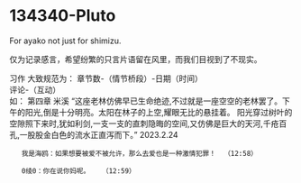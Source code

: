 # 134340-Pluto
For ayako not just for shimizu.



仅为记录感言，希望纷繁的只言片语留在风里，而我们目视到了不现实。




习作 大致规范为：
        章节数-（情节桥段）-日期（时间）   
        评论-（互动）                  
如：
       第四章 米溪 
       “这座老林仿佛早已生命绝迹,不过就是一座空空的老林罢了。下午的阳光,倒是十分明亮。太阳在林子的上空,耀眼无比的悬挂着。
       阳光穿过树叶的空隙照下来时,犹如利剑,一支一支的直刺隐晦的空间,又仿佛是巨大的天河,千疮百孔,一股股金白色的流水正直泻而下。”
       2023.2.24 
       
       我是海鸥：如果想要被爱不被允许，那么去爱也是一种激情犯罪！  （12:58）
       
       0绫0：你在说你妈呢。   （12:59）
       
       
